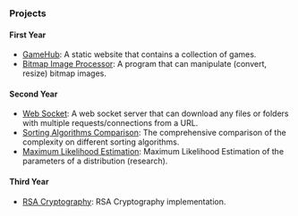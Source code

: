 ### Projects

#### First Year

- [GameHub](/Introduction%20to%20Information%20Technology/Project-%20GameHub/): A static website that contains a collection of games.
- [Bitmap Image Processor](/Programming%20Techniques/Project%20-%20Bitmap%20Image%20Processor/): A program that can manipulate (convert, resize) bitmap images.

#### Second Year

- [Web Socket](/Computer%20Network/Project%20-%20Web%20Socket/): A web socket server that can download any files or folders with multiple requests/connections from a URL.
- [Sorting Algorithms Comparison](/Data%20Structures%20and%20Algorithms/Project%20-%20Sorting%20algorithms%20Comparison/): The comprehensive comparison of the complexity on different sorting algorithms.
- [Maximum Likelihood Estimation](/Applied%20Mathematics%20And%20Statistics/Project%20-%20MLE/): Maximum Likelihood Estimation of the parameters of a distribution (research).

#### Third Year

- [RSA Cryptography](/Introduction%20to%20Cryptography%20and%20Cryptanalysis/Project%20-%20RSA/): RSA Cryptography implementation.

